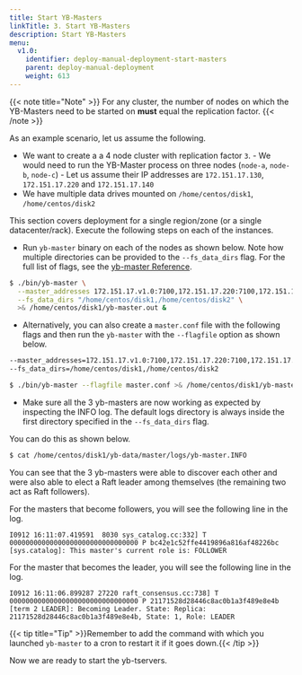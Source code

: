 ```yaml
---
title: Start YB-Masters
linkTitle: 3. Start YB-Masters
description: Start YB-Masters
menu:
  v1.0:
    identifier: deploy-manual-deployment-start-masters
    parent: deploy-manual-deployment
    weight: 613
---
```


{{< note title="Note" >}}
For any cluster, the number of nodes on which the YB-Masters need to be started on **must** equal the replication factor.
{{< /note >}}

As an example scenario, let us assume the following.

- We want to create a a 4 node cluster with replication factor `3`.
      - We would need to run the YB-Master process on three nodes (`node-a`, `node-b`, `node-c`)
      - Let us assume their IP addresses are `172.151.17.130`, `172.151.17.220` and `172.151.17.140`
- We have multiple data drives mounted on `/home/centos/disk1`, `/home/centos/disk2`

This section covers deployment for a single region/zone (or a single datacenter/rack). Execute the following steps on each of the instances.

- Run `yb-master` binary on each of the nodes as shown below. Note how multiple directories can be provided to the `--fs_data_dirs` flag. For the full list of flags, see the [yb-master Reference](../../../admin/yb-master/).

```sh
$ ./bin/yb-master \
  --master_addresses 172.151.17.v1.0:7100,172.151.17.220:7100,172.151.17.v1.0:7100 \
  --fs_data_dirs "/home/centos/disk1,/home/centos/disk2" \
  >& /home/centos/disk1/yb-master.out &
```


- Alternatively, you can also create a `master.conf` file with the following flags and then run the `yb-master` with the `--flagfile` option as shown below.

```sh
--master_addresses=172.151.17.v1.0:7100,172.151.17.220:7100,172.151.17.v1.0:7100
--fs_data_dirs=/home/centos/disk1,/home/centos/disk2 
```

```sh
$ ./bin/yb-master --flagfile master.conf >& /home/centos/disk1/yb-master.out &
```

- Make sure all the 3 yb-masters are now working as expected by inspecting the INFO log. The default logs directory is always inside the first directory specified in the `--fs_data_dirs` flag.

You can do this as shown below.

```sh
$ cat /home/centos/disk1/yb-data/master/logs/yb-master.INFO
```

You can see that the 3 yb-masters were able to discover each other and were also able to elect a Raft leader among themselves (the remaining two act as Raft followers).

For the masters that become followers, you will see the following line in the log.
```
I0912 16:11:07.419591  8030 sys_catalog.cc:332] T 00000000000000000000000000000000 P bc42e1c52ffe4419896a816af48226bc [sys.catalog]: This master's current role is: FOLLOWER
```

For the master that becomes the leader, you will see the following line in the log.
```
I0912 16:11:06.899287 27220 raft_consensus.cc:738] T 00000000000000000000000000000000 P 21171528d28446c8ac0b1a3f489e8e4b [term 2 LEADER]: Becoming Leader. State: Replica: 21171528d28446c8ac0b1a3f489e8e4b, State: 1, Role: LEADER
```

{{< tip title="Tip" >}}Remember to add the command with which you launched `yb-master` to a cron to restart it if it goes down.{{< /tip >}}<br>


Now we are ready to start the yb-tservers.
